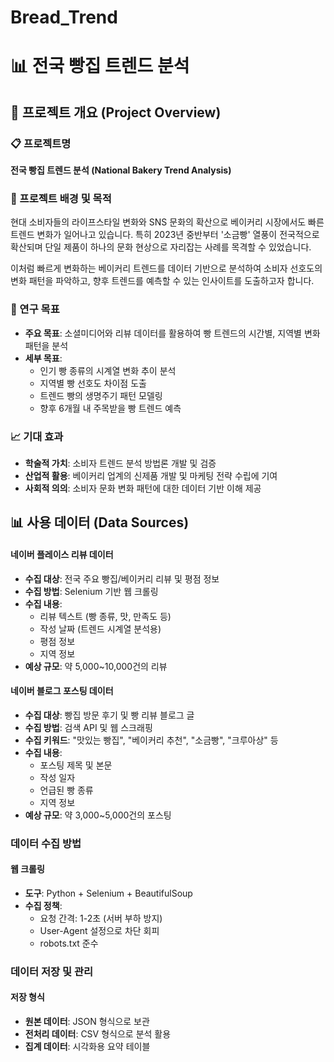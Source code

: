 # Bread_Trend

# 📊 전국 빵집 트렌드 분석

## 🎯 프로젝트 개요 (Project Overview)

### 📋 프로젝트명
**전국 빵집 트렌드 분석 (National Bakery Trend Analysis)**

### 🌟 프로젝트 배경 및 목적
현대 소비자들의 라이프스타일 변화와 SNS 문화의 확산으로 베이커리 시장에서도 빠른 트렌드 변화가 일어나고 있습니다. 특히 2023년 중반부터 '소금빵' 열풍이 전국적으로 확산되며 단일 제품이 하나의 문화 현상으로 자리잡는 사례를 목격할 수 있었습니다.

이처럼 빠르게 변화하는 베이커리 트렌드를 데이터 기반으로 분석하여 소비자 선호도의 변화 패턴을 파악하고, 향후 트렌드를 예측할 수 있는 인사이트를 도출하고자 합니다.

### 🎯 연구 목표
- **주요 목표**: 소셜미디어와 리뷰 데이터를 활용하여 빵 트렌드의 시간별, 지역별 변화 패턴을 분석
- **세부 목표**: 
  - 인기 빵 종류의 시계열 변화 추이 분석
  - 지역별 빵 선호도 차이점 도출
  - 트렌드 빵의 생명주기 패턴 모델링
  - 향후 6개월 내 주목받을 빵 트렌드 예측

### 📈 기대 효과
- **학술적 가치**: 소비자 트렌드 분석 방법론 개발 및 검증
- **산업적 활용**: 베이커리 업계의 신제품 개발 및 마케팅 전략 수립에 기여
- **사회적 의의**: 소비자 문화 변화 패턴에 대한 데이터 기반 이해 제공

## 📊 사용 데이터 (Data Sources)

#### 네이버 플레이스 리뷰 데이터
- **수집 대상**: 전국 주요 빵집/베이커리 리뷰 및 평점 정보
- **수집 방법**: Selenium 기반 웹 크롤링
- **수집 내용**: 
  - 리뷰 텍스트 (빵 종류, 맛, 만족도 등)
  - 작성 날짜 (트렌드 시계열 분석용)
  - 평점 정보
  - 지역 정보
- **예상 규모**: 약 5,000~10,000건의 리뷰

#### 네이버 블로그 포스팅 데이터
- **수집 대상**: 빵집 방문 후기 및 빵 리뷰 블로그 글
- **수집 방법**: 검색 API 및 웹 스크래핑
- **수집 키워드**: "맛있는 빵집", "베이커리 추천", "소금빵", "크루아상" 등
- **수집 내용**: 
  - 포스팅 제목 및 본문
  - 작성 일자
  - 언급된 빵 종류
  - 지역 정보
- **예상 규모**: 약 3,000~5,000건의 포스팅

### 데이터 수집 방법

#### 웹 크롤링
- **도구**: Python + Selenium + BeautifulSoup
- **수집 정책**: 
  - 요청 간격: 1-2초 (서버 부하 방지)
  - User-Agent 설정으로 차단 회피
  - robots.txt 준수

### 데이터 저장 및 관리

#### 저장 형식
- **원본 데이터**: JSON 형식으로 보관
- **전처리 데이터**: CSV 형식으로 분석 활용
- **집계 데이터**: 시각화용 요약 테이블
